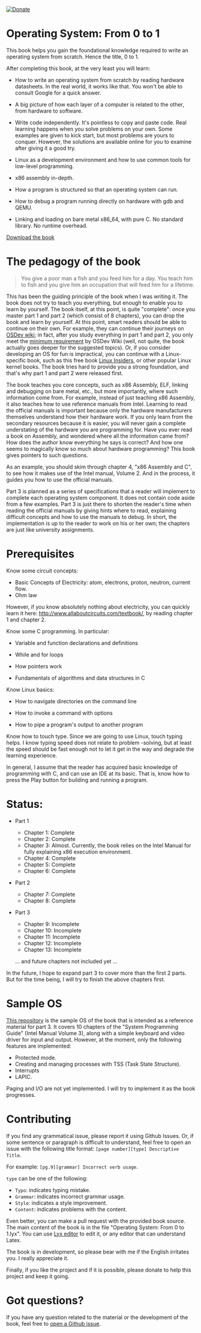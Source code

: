 
[![Donate](https://img.shields.io/badge/Donate-PayPal-green.svg)](https://www.paypal.com/cgi-bin/webscr?cmd=_donations&business=tuhdo1710%40gmail%2ecom&lc=VN&item_number=tuhdo&currency_code=USD&bn=PP%2dDonationsBF%3aDonate%2dPayPal%2dgreen%2esvg%3aNonHosted)

Operating System: From 0 to 1
=============================

This book helps you gain the foundational knowledge required to write an
operating system from scratch. Hence the title, 0 to 1.

After completing this book, at the very least you will learn:

- How to write an operating system from scratch by reading hardware datasheets.
  In the real world, it works like that. You won't be able to consult Google for
  a quick answer.

- A big picture of how each layer of a computer is related to the other, from hardware to software.

- Write code independently. It's pointless to copy and paste code. Real learning
  happens when you solve problems on your own. Some examples are given to kick
  start, but most problems are yours to conquer. However, the solutions are
  available online for you to examine after giving it a good try.

- Linux as a development environment and how to use common tools for low-level
  programming.

- x86 assembly in-depth.

- How a program is structured so that an operating system can run.

- How to debug a program running directly on hardware with gdb and QEMU.

- Linking and loading on bare metal x86_64, with pure C. No standard library. No
  runtime overhead.

[Download the book](https://github.com/tuhdo/os01/files/776266/Operating_System_From_0_to_1.pdf)

# The pedagogy of the book

> You give a poor man a fish and you feed him for a day. You teach him to fish
> and you give him an occupation that will feed him for a lifetime.

This has been the guiding principle of the book when I was writing it. The book does
not try to teach you everything, but enough to enable you to learn by yourself.
The book itself, at this point, is quite "complete": once you master part 1 and
part 2 (which consist of 8 chapters), you can drop the book and learn by
yourself. At this point, smart readers should be able to continue on their own.
For example, they can continue their journeys
on [OSDev wiki](http://wiki.osdev.org/Main_Page); in fact, after you study
everything in part 1 and part 2, you only meet
the [minimum requirement](http://wiki.osdev.org/Required_Knowledge) by OSDev
Wiki (well, not quite, the book actually goes deeper for the suggested topics).
Or, if you consider developing an OS for fun is impractical, you can continue
with a Linux-specific book, such as this free
book [Linux Insiders](https://0xax.gitbooks.io/linux-insides/content/), or other
popular Linux kernel books. The book tries hard to provide you a strong
foundation, and that's why part 1 and part 2 were released first.

The book teaches you core concepts, such as x86 Assembly, ELF, linking and
debugging on bare metal, etc., but more importantly, where such information
come from. For example, instead of just teaching x86 Assembly, it also teaches
how to use reference manuals from Intel. Learning to read the official
manuals is important because only the hardware manufacturers themselves
understand how their hardware work. If you only learn from the secondary
resources because it is easier, you will never gain a complete understating of
the hardware you are programming for. Have you ever read a book on Assembly, and
wondered where all the information came from? How does the author know
everything he says is correct? And how one seems to magically know so much about
hardware programming? This book gives pointers to such questions.

As an example, you should skim through chapter 4, "x86 Assembly and C", to see
how it makes use of the Intel manual, Volume 2. And in
the process, it guides you how to use the official manuals.

Part 3 is planned as a series of specifications that a reader will implement to
complete each operating system component. It does not contain code aside from a
few examples. Part 3 is just there to shorten the reader's time when reading the
official manuals by giving hints where to read, explaining difficult concepts
and how to use the manuals to debug. In short, the implementation is up to the
reader to work on his or her own; the chapters are just like university assignments.

# Prerequisites

Know some circuit concepts:
+ Basic Concepts of Electricity: atom, electrons, proton, neutron, current flow.
+ Ohm law

However, if you know absolutely nothing about electricity, you can quickly learn it here:
<http://www.allaboutcircuits.com/textbook/>, by reading chapter 1 and chapter 2.

Know some C programming. In particular:

- Variable and function declarations and definitions

- While and for loops

- How pointers work

- Fundamentals of algorithms and data structures in C

Know Linux basics:

- How to navigate directories on the command line

- How to invoke a command with options

- How to pipe a program's output to another program

Know how to touch type. Since we are going to use Linux, touch typing helps. I
know typing speed does not relate to problem -solving, but at least the speed
should be fast enough not to let it get in the way and degrade the learning
experience.

In general, I assume that the reader has acquired basic knowledge of programming with C,
and can use an IDE at its basic. That is, know how to press the Play button for
building and running a program.

# Status:
* Part 1
    - Chapter 1: Complete
    - Chapter 2: Complete
    - Chapter 3: Almost. Currently, the book relies on the Intel Manual for fully explaining x86 execution environment.
    - Chapter 4: Complete
    - Chapter 5: Complete
    - Chapter 6: Complete
* Part 2
    - Chapter 7: Complete
    - Chapter 8: Complete
* Part 3
    - Chapter 9: Incomplete
    - Chapter 10: Incomplete
    - Chapter 11: Incomplete
    - Chapter 12: Incomplete
    - Chapter 13: Incomplete

    ... and future chapters not included yet ...

In the future, I hope to expand part 3 to cover more than the first 2 parts. But
for the time being, I will try to finish the above chapters first.

# Sample OS
[This repository](https://github.com/tuhdo/sample-os) is the sample OS of the
book that is intended as a reference material for part 3. It covers 10 chapters
of the "System Programming Guide" (Intel Manual Volume 3), along with a simple
keyboard and video driver for input and output. However, at the moment, only the
following features are implemented:

- Protected mode.
- Creating and managing processes with TSS (Task State Structure).
- Interrupts
- LAPIC.

Paging and I/O are not yet implemented. I will try to implement it as the book progresses.

# Contributing

If you find any grammatical issue, please report it using Github Issues. Or, if
some sentence or paragraph is difficult to understand, feel free to open an
issue with the following title format: `[page number][type] Descriptive Title`.

For example: `[pg.9][grammar] Incorrect verb usage`.

`type` can be one of the following:

- `Typo`: indicates typing mistake.
- `Grammar`: indicates incorrect grammar usage.
- `Style`: indicates a style improvement.
- `Content`: indicates problems with the content.

Even better, you can make a pull request with the provided book source. The main
content of the book is in the file "Operating System: From 0 to 1.lyx". You can
use [Lyx editor](https://www.lyx.org) to edit it, or any editor that can
understand Latex.

The book is in development, so please bear with me if the English irritates you.
I really appreciate it.

Finally, if you like the project and if it is possible, please donate to help
this project and keep it going.

# Got questions?
If you have any question related to the material or the development of the book,
feel free to [open a Github issue](https://github.com/tuhdo/os01/issues/new).
